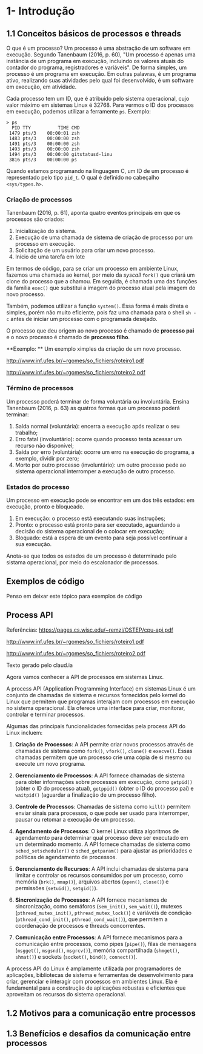 
# 1- Introdução

## 1.1 Conceitos básicos de processos e threads

O que é um processo? 
Um processo é uma abstração de um software em execução.
Segundo Tanenbaum (2016, p. 60), "Um processo é apenas uma instância de um programa em execução,
incluindo os valores atuais do contador do programa, registradores e variáveis". 
De forma simples, um processo é um programa em execução. Em outras palavras, é um programa ativo, realizando suas atividades pelo qual foi desenvolvido, é um software em execução, em atividade.

Cada processo tem um ID, que é atribuido pelo sistema operacional, cujo valor máximo em sistemas Linux é 32768. 
Para vermos o ID dos processos em execução, podemos utilizar a ferramente `ps`. 
Exemplo:

```shell
> ps
  PID TTY          TIME CMD
 1479 pts/3    00:00:01 zsh
 1483 pts/3    00:00:00 zsh
 1491 pts/3    00:00:00 zsh
 1493 pts/3    00:00:00 zsh
 1494 pts/3    00:00:00 gitstatusd-linu
 3816 pts/3    00:00:00 ps
```

Quando estamos programando na linguagem C, um ID de um processo é representado pelo tipo `pid_t`. O qual é definido no cabeçalho `<sys/types.h>`.

### Criação de processos 

Tanenbaum (2016, p. 61), aponta quatro eventos principais em que os processos são criados:
1. Inicialização do sistema.
2. Execução de uma chamada de sistema de criação de processo por um processo em execução.
3. Solicitação de um usuário para criar um novo processo.
4. Início de uma tarefa em lote

Em termos de código, para se criar um processo em ambiente Linux, fazemos uma chamada ao kernel, por meio da _syscall_ `fork()` que criará um clone do processo que a chamou. Em seguida, é chamada uma das funções da família `exec()` que substitui a imagem do processo atual pela imagem do novo processo.  

Também, podemos utilizar a função `system()`. Essa forma é mais direta e simples, porém não muito eficiente, pois faz uma chamada para o shell `sh -c` antes de iniciar um processo com o programada desejado. 

O processo que deu origem ao novo processo é chamado de **processo pai** e o novo processo é chamado de **processo filho**. 

**Exemplo: **
Um exemplo ximples da criação de um novo processo.


http://www.inf.ufes.br/~rgomes/so_fichiers/roteiro1.pdf

http://www.inf.ufes.br/~rgomes/so_fichiers/roteiro2.pdf


### Término de processos 

Um processo poderá terminar de forma voluntária ou involuntária. Ensina Tanenbaum (2016, p. 63) as quatros formas que um processo poderá terminar:

1. Saída normal (voluntária): encerra a execução após realizar o seu trabalho;
2. Erro fatal (involuntário): ocorre quando processo tenta acessar um recurso não disponível;
3. Saída por erro (voluntária): ocorre um erro na execução do programa, a exemplo, dividir por zero;
4. Morto por outro processo (involuntário): um outro processo pede ao sistema operacional interromper a execução de outro processo. 

### Estados do processo

Um processo em execução pode se encontrar em um dos três estados: em execução, pronto e bloqueado. 

1. Em execução: o processo está executando suas instruções; 
2. Pronto: o processo está pronto para ser executado, aguardando a decisão do sistema operacional de o colocar em execução;
3. Bloquado: está a espera de um evento para seja possível continuar a sua execução. 

Anota-se que todos os estados de um processo é determinado pelo sistama operacional, por meio do escalonador de processos. 

## Exemplos de código 

Penso em deixar este tópico para exemplos de código


## Process API 

Referências:
https://pages.cs.wisc.edu/~remzi/OSTEP/cpu-api.pdf 

http://www.inf.ufes.br/~rgomes/so_fichiers/roteiro1.pdf

http://www.inf.ufes.br/~rgomes/so_fichiers/roteiro2.pdf

Texto gerado pelo claud.ia

Agora vamos conhecer a API  de processos em sistemas Linux. 

A process API (Application Programming Interface) em sistemas Linux é um conjunto de chamadas de sistema e recursos fornecidos pelo kernel do Linux que permitem que programas interajam com processos em execução no sistema operacional. Ela oferece uma interface para criar, monitorar, controlar e terminar processos.

Algumas das principais funcionalidades fornecidas pela process API do Linux incluem:

1. **Criação de Processos**: A API permite criar novos processos através de chamadas de sistema como `fork()`, `vfork()`, `clone()` e `execve()`. Essas chamadas permitem que um processo crie uma cópia de si mesmo ou execute um novo programa.

2. **Gerenciamento de Processos**: A API fornece chamadas de sistema para obter informações sobre processos em execução, como `getpid()` (obter o ID do processo atual), `getppid()` (obter o ID do processo pai) e `waitpid()` (aguardar a finalização de um processo filho).

3. **Controle de Processos**: Chamadas de sistema como `kill()` permitem enviar sinais para processos, o que pode ser usado para interromper, pausar ou retomar a execução de um processo.

4. **Agendamento de Processos**: O kernel Linux utiliza algoritmos de agendamento para determinar qual processo deve ser executado em um determinado momento. A API fornece chamadas de sistema como `sched_setscheduler()` e `sched_getparam()` para ajustar as prioridades e políticas de agendamento de processos.

5. **Gerenciamento de Recursos**: A API inclui chamadas de sistema para limitar e controlar os recursos consumidos por um processo, como memória (`brk()`, `mmap()`), arquivos abertos (`open()`, `close()`) e permissões (`setuid()`, `setgid()`).

6. **Sincronização de Processos**: A API fornece mecanismos de sincronização, como semáforos (`sem_init()`, `sem_wait()`), mutexes (`pthread_mutex_init()`, `pthread_mutex_lock()`) e variáveis de condição (`pthread_cond_init()`, `pthread_cond_wait()`), que permitem a coordenação de processos e threads concorrentes.

7. **Comunicação entre Processos**: A API fornece mecanismos para a comunicação entre processos, como pipes (`pipe()`), filas de mensagens (`msgget()`, `msgsnd()`, `msgrcv()`), memória compartilhada (`shmget()`, `shmat()`) e sockets (`socket()`, `bind()`, `connect()`).

A process API do Linux é amplamente utilizada por programadores de aplicações, bibliotecas de sistema e ferramentas de desenvolvimento para criar, gerenciar e interagir com processos em ambientes Linux. Ela é fundamental para a construção de aplicações robustas e eficientes que aproveitam os recursos do sistema operacional.




## 1.2 Motivos para a comunicação entre processos



##  1.3 Benefícios e desafios da comunicação entre processos